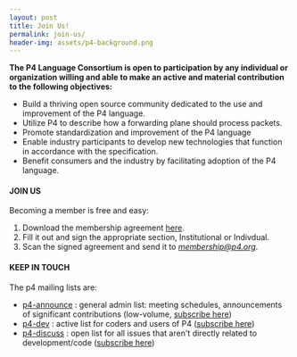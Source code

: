 ```yaml
---
layout: post
title: Join Us!
permalink: join-us/
header-img: assets/p4-background.png 
---
```


**The P4 Language Consortium is open to participation by any individual or organization willing and able to make an active and material contribution to the following objectives:**
* Build a thriving open source community dedicated to the use and improvement of the P4 language.
* Utilize P4 to describe how a forwarding plane should process packets.
* Promote standardization and improvement of the P4 language
* Enable industry participants to develop new technologies that function in accordance with the specification.
* Benefit consumers and the industry by facilitating adoption of the P4 language.

#### JOIN US

Becoming a member is free and easy:
1. Download the membership agreement <a href="{{ site.baseurl }}/assets/P4_Language_Consortium_Membership_Agreement.pdf">here</a>.
2. Fill it out and sign the appropriate section, Institutional or Indivdual.<br />
3. Scan the signed agreement and send it to <a title="P4 Membership" href="mailto:membership@p4.org"><i>membership@p4.org</i></a>.

#### KEEP IN TOUCH

The p4 mailing lists are:
* <a href="http://lists.p4.org/pipermail/p4-announce_lists.p4.org/">p4-announce</a> : general admin list: meeting schedules, announcements of significant contributions (low-volume, <a href="http://lists.p4.org/mailman/listinfo/p4-announce_lists.p4.org">subscribe here</a>)
* <a href="http://lists.p4.org/pipermail/p4-dev_lists.p4.org/">p4-dev</a> : active list for coders and users of P4 (<a href="http://lists.p4.org/mailman/listinfo/p4-dev_lists.p4.org">subscribe here</a>)<br />
* <a href="http://lists.p4.org/pipermail/p4-discuss_lists.p4.org/">p4-discuss</a> : open list for all issues that aren't directly related to development/code (<a href="http://lists.p4.org/mailman/listinfo/p4-discuss_lists.p4.org">subscribe here</a>)
